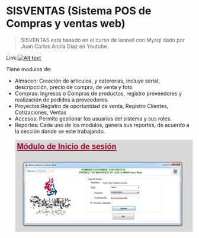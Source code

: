 # SISVENTAS (Sistema POS de Compras y ventas web) 
> SISVENTAS esta basado en el curso de laravel con Mysql dado por Juan Carlos Arcila Diaz en Youtube.

Link:[![Alt text](https://img.youtube.com/vi/Zj0pshSSlEo/0.jpg)](https://www.youtube.com/watch?v=Zj0pshSSlEo)

Tiene modulos de:
<ul style="list-style-tipe:square;">
  <li>Almacen: Creación de articulos, y caterorias, incluye serial, descripcción, precio de compra, de venta y foto</li>
  <li>Compras: Ingresos o Compras de productos, registro proveedores y realización de pedidos a proveedores.</li>
  <li>Proyectos:Registro de oportunidad de venta, Registro Clientes, Cotizaciones, Ventas</li>
  <li>Accesos: Permite gestionar los usuarios del sistema y sus roles.</li>
  <li>Reportes: Cada uno de los modulos, genera sus reportes, de acuerdo a la sección donde se este trabajando.</li>
  
![Panel de Acceso Login](https://github.com/vhngroup/Admincco/blob/master/Images/Captura_1_Admincco.png)
